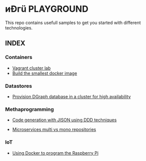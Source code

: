 # &#1080;&#208;&#1075;&#252; PLAYGROUND

This repo contains usefull samples to get you started with different technologies.

## INDEX

### Containers

- [Vagrant cluster lab](https://github.com/chimpwizard-playground/vagrant-lab/blob/master/README.md)
- [Build the smallest docker image](https://github.com/chimpwizard-playground/containers-micro-container/blob/master/README.md)

### Datastores

- [Provision DGraph database in a cluster for high availability](https://github.com/chimpwizard-playground/databases-dgraph/blob/master/README.md)

### Methaprogramming

- [Code generation with JISON using DDD techniques](https://github.com/chimpwizard-playground/methaprograming-jison/blob/master/README.md)

- [Microservices multi vs mono repositories](https://github.com/chimpwizard-playground/methaprograming-meta/blob/master/README.md)

### IoT

- [Using Docker to program the Raspberry Pi](https://github.com/chimpwizard-playground/iot-rpi-docker/blob/master/README.md)


<!-- Global site tag (gtag.js) - Google Analytics -->
<script async src="https://www.googletagmanager.com/gtag/js?id=UA-43465642-1"></script>
<script>
  window.dataLayer = window.dataLayer || [];
  function gtag(){dataLayer.push(arguments);}
  gtag('js', new Date());

  gtag('config', 'UA-43465642-1');
</script>